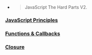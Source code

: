 * > JavaScript The Hard Parts V2.

### [JavaScript Principles](./Js/JavaScript%20Principles/)
### [Functions & Callbacks](./Js/Functions%20%26%20Callbacks/)
### [Closure](./Js/Closure/)